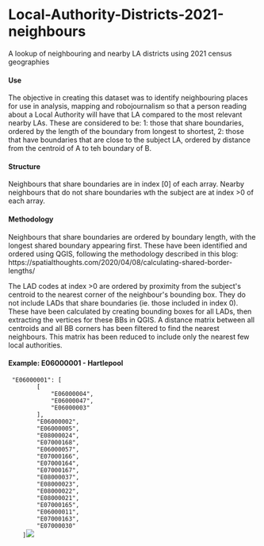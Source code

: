 # Local-Authority-Districts-2021-neighbours
A lookup of neighbouring and nearby LA districts using 2021 census geographies

<h4>Use</h4>
The objective in creating this dataset was to identify neighbouring places for use in analysis, mapping and robojournalism so that a person reading about a Local Authority will have that LA compared to the most relevant nearby LAs. These are considered to be:
1: those that share boundaries, ordered by the length of the boundary from longest to shortest,
2: those that have boundaries that are close to the subject LA, ordered by distance from the centroid of A to teh boundary of B.

<h4>Structure</h4>
Neighbours that share boundaries are in index [0] of each array. 
Nearby neighbours that do not share boundaries wth the subject are at index >0 of each array.

<h4>Methodology</h4>
Neighbours that share boundaries are ordered by boundary length, with the longest shared boundary appearing first. These have been identified and ordered using QGIS, following the methodology described in this blog:  https://spatialthoughts.com/2020/04/08/calculating-shared-border-lengths/

The LAD codes at index >0 are ordered by proximity from the subject's centroid to the nearest corner of the neighbour's bounding box. They do not include LADs that share boundaries (ie. those included in index 0). These have been calculated by creating bounding boxes for all LADs, then extracting the vertices for these BBs in QGIS. A distance matrix between all centroids and all BB corners has been filtered to find the nearest neighbours. This matrix has been reduced to include only the nearest few local authorities.

<h4>Example: E06000001 - Hartlepool</h4>
   <code> "E06000001": [
        [
            "E06000004",
            "E06000047",
            "E06000003"
        ],
        "E06000002",
        "E06000005",
        "E08000024",
        "E07000168",
        "E06000057",
        "E07000166",
        "E07000164",
        "E07000167",
        "E08000037",
        "E08000023",
        "E08000022",
        "E08000021",
        "E07000165",
        "E06000011",
        "E07000163",
        "E07000030"
    ]</code><img src="https://user-images.githubusercontent.com/6584653/156748843-7f2355ed-52f2-42c9-85a0-fb821e4948ee.png"></img>

